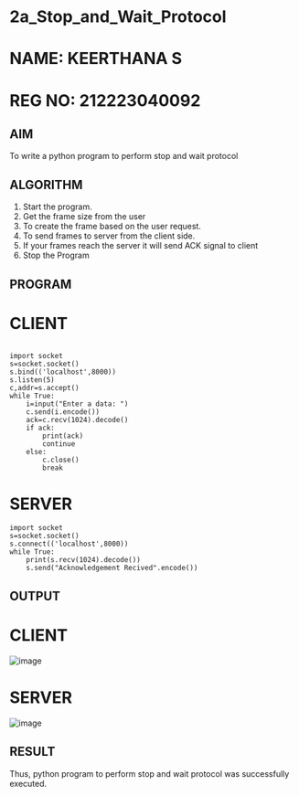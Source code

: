 # 2a_Stop_and_Wait_Protocol
# NAME: KEERTHANA S
# REG NO: 212223040092
## AIM 
To write a python program to perform stop and wait protocol
## ALGORITHM
1. Start the program.
2. Get the frame size from the user
3. To create the frame based on the user request.
4. To send frames to server from the client side.
5. If your frames reach the server it will send ACK signal to client
6. Stop the Program
## PROGRAM
# CLIENT
```

import socket
s=socket.socket()
s.bind(('localhost',8000))
s.listen(5)
c,addr=s.accept()
while True:
    i=input("Enter a data: ")
    c.send(i.encode())
    ack=c.recv(1024).decode()
    if ack:
        print(ack)
        continue
    else:
        c.close()
        break
```
# SERVER
```
import socket
s=socket.socket()
s.connect(('localhost',8000))
while True:
    print(s.recv(1024).decode())
    s.send("Acknowledgement Recived".encode())

```
## OUTPUT
# CLIENT
![image](https://github.com/user-attachments/assets/56397c1a-b0be-4b85-af23-1467dd39b288)

# SERVER
![image](https://github.com/user-attachments/assets/91155efe-72a8-450f-9bc6-37965cd9952a)


## RESULT
Thus, python program to perform stop and wait protocol was successfully executed.
